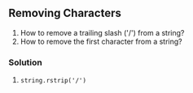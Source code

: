 ## Removing Characters

1. How to remove a trailing slash ('/') from a string?
2. How to remove the first character from a string?

### Solution

1. `string.rstrip('/')`
